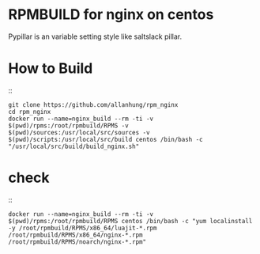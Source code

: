 RPMBUILD for nginx on centos
=========================

Pypillar is an variable setting style like saltslack pillar.

How to Build
=========

::

    git clone https://github.com/allanhung/rpm_nginx
    cd rpm_nginx
    docker run --name=nginx_build --rm -ti -v $(pwd)/rpms:/root/rpmbuild/RPMS -v $(pwd)/sources:/usr/local/src/sources -v $(pwd)/scripts:/usr/local/src/build centos /bin/bash -c "/usr/local/src/build/build_nginx.sh"

# check
::

    docker run --name=nginx_build --rm -ti -v $(pwd)/rpms:/root/rpmbuild/RPMS centos /bin/bash -c "yum localinstall -y /root/rpmbuild/RPMS/x86_64/luajit-*.rpm /root/rpmbuild/RPMS/x86_64/nginx-*.rpm /root/rpmbuild/RPMS/noarch/nginx-*.rpm"
